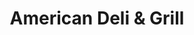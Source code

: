 ---
title: "American Deli & Grill"
url: /vernon-township/american-deli-und-grill/
shop: Feinkost
---